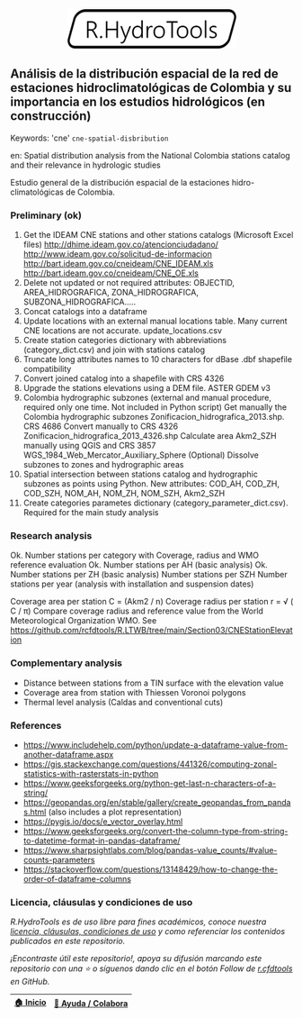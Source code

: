 <div align="center"><img alt="R.HydroTools" src="../../file/graph/R.HydroTools.svg" width="300px"></div>

## Análisis de la distribución espacial de la red de estaciones hidroclimatológicas de Colombia y su importancia en los estudios hidrológicos (en construcción)
Keywords: 'cne' `cne-spatial-disbribution`
 
en: Spatial distribution analysis from the National Colombia stations catalog and their relevance in hydrologic studies

Estudio general de la distribución espacial de la estaciones hidro-climatológicas de Colombia. 


### Preliminary (ok)

1. Get the IDEAM CNE stations and other stations catalogs (Microsoft Excel files)
	http://dhime.ideam.gov.co/atencionciudadano/
	http://www.ideam.gov.co/solicitud-de-informacion
	http://bart.ideam.gov.co/cneideam/CNE_IDEAM.xls
	http://bart.ideam.gov.co/cneideam/CNE_OE.xls
2. Delete not updated or not required attributes: OBJECTID, AREA_HIDROGRAFICA, ZONA_HIDROGRAFICA, SUBZONA_HIDROGRAFICA.....
3. Concat catalogs into a dataframe
4. Update locations with an external manual locations table. Many current CNE locations are not accurate. update_locations.csv
5. Create station categories dictionary with abbreviations (category_dict.csv) and join with stations catalog
6. Truncate long attributes names to 10 characters for dBase .dbf shapefile compatibility
7. Convert joined catalog into a shapefile with CRS 4326
8. Upgrade the stations elevations using a DEM file. ASTER GDEM v3
9. Colombia hydrographic subzones (external and manual procedure, required only one time. Not included in Python script)
	Get manually the Colombia hydrographic subzones Zonificacion_hidrografica_2013.shp. CRS 4686
	Convert manually to CRS 4326 Zonificacion_hidrografica_2013_4326.shp
	Calculate area Akm2_SZH manually using QGIS and CRS 3857 WGS_1984_Web_Mercator_Auxiliary_Sphere
	(Optional) Dissolve subzones to zones and hydrographic areas
10. Spatial intersection between stations catalog and hydrographic subzones as points using Python. New attributes: COD_AH, COD_ZH, COD_SZH, NOM_AH, NOM_ZH, NOM_SZH, Akm2_SZH
11. Create categories parametes dictionary (category_parameter_dict.csv). Required for the main study analysis


### Research analysis

Ok. Number stations per category with Coverage, radius and WMO reference evaluation
Ok. Number stations per AH (basic analysis)
Ok. Number stations per ZH (basic analysis)
Number stations per SZH
Number stations per year (analysis with installation and suspension dates) 

Coverage area per station C = (Akm2 / n)
Coverage radius per station r = √ ( C / π)
Compare coverage radius and reference value from the World Meteorological Organization WMO. See https://github.com/rcfdtools/R.LTWB/tree/main/Section03/CNEStationElevation


### Complementary analysis
	
* Distance between stations from a TIN surface with the elevation value
* Coverage area from station with Thiessen Voronoi polygons
* Thermal level analysis (Caldas and conventional cuts)


### References

* https://www.includehelp.com/python/update-a-dataframe-value-from-another-dataframe.aspx
* https://gis.stackexchange.com/questions/441326/computing-zonal-statistics-with-rasterstats-in-python
* https://www.geeksforgeeks.org/python-get-last-n-characters-of-a-string/
* https://geopandas.org/en/stable/gallery/create_geopandas_from_pandas.html (also includes a plot representation)
* https://pygis.io/docs/e_vector_overlay.html
* https://www.geeksforgeeks.org/convert-the-column-type-from-string-to-datetime-format-in-pandas-dataframe/
* https://www.sharpsightlabs.com/blog/pandas-value_counts/#value-counts-parameters
* https://stackoverflow.com/questions/13148429/how-to-change-the-order-of-dataframe-columns


### Licencia, cláusulas y condiciones de uso

_R.HydroTools es de uso libre para fines académicos, conoce nuestra [licencia, cláusulas, condiciones de uso](../../LICENSE.md) y como referenciar los contenidos publicados en este repositorio._

_¡Encontraste útil este repositorio!, apoya su difusión marcando este repositorio con una ⭐ o síguenos dando clic en el botón Follow de [r.cfdtools](https://github.com/rcfdtools) en GitHub._

| [:house: Inicio](../../README.md)  | [:beginner: Ayuda / Colabora](https://github.com/rcfdtools/R.HydroTools/discussions/xxx) |
|------------------------------------|------------------------------------------------------------------------------------------|